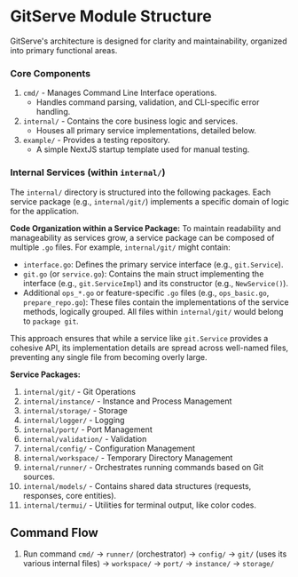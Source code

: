 # GitServe Module Structure

GitServe's architecture is designed for clarity and maintainability, organized into primary functional areas.

### Core Components

1. `cmd/` - Manages Command Line Interface operations.
   - Handles command parsing, validation, and CLI-specific error handling.
2. `internal/` - Contains the core business logic and services.
   - Houses all primary service implementations, detailed below.
3. `example/` - Provides a testing repository.
   - A simple NextJS startup template used for manual testing.

### Internal Services (within `internal/`)

The `internal/` directory is structured into the following packages. Each service package (e.g., `internal/git/`) implements a specific domain of logic for the application.

**Code Organization within a Service Package:**
To maintain readability and manageability as services grow, a service package can be composed of multiple `.go` files. For example, `internal/git/` might contain:

- `interface.go`: Defines the primary service interface (e.g., `git.Service`).
- `git.go` (or `service.go`): Contains the main struct implementing the interface (e.g., `git.ServiceImpl`) and its constructor (e.g., `NewService()`).
- Additional `ops_*.go` or feature-specific `.go` files (e.g., `ops_basic.go`, `prepare_repo.go`): These files contain the implementations of the service methods, logically grouped. All files within `internal/git/` would belong to `package git`.

This approach ensures that while a service like `git.Service` provides a cohesive API, its implementation details are spread across well-named files, preventing any single file from becoming overly large.

**Service Packages:**

1. `internal/git/` - Git Operations
2. `internal/instance/` - Instance and Process Management
3. `internal/storage/` - Storage
4. `internal/logger/` - Logging
5. `internal/port/` - Port Management
6. `internal/validation/` - Validation
7. `internal/config/` - Configuration Management
8. `internal/workspace/` - Temporary Directory Management
9. `internal/runner/` - Orchestrates running commands based on Git sources.
10. `internal/models/` - Contains shared data structures (requests, responses, core entities).
11. `internal/termui/` - Utilities for terminal output, like color codes.

## Command Flow

1. Run command
   `cmd/` → `runner/` (orchestrator) → `config/` → `git/` (uses its various internal files) → `workspace/` → `port/` → `instance/` → `storage/`
